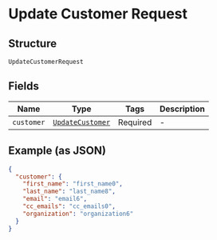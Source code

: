 
# Update Customer Request

## Structure

`UpdateCustomerRequest`

## Fields

| Name | Type | Tags | Description |
|  --- | --- | --- | --- |
| `customer` | [`UpdateCustomer`](../../doc/models/update-customer.md) | Required | - |

## Example (as JSON)

```json
{
  "customer": {
    "first_name": "first_name0",
    "last_name": "last_name8",
    "email": "email6",
    "cc_emails": "cc_emails0",
    "organization": "organization6"
  }
}
```

